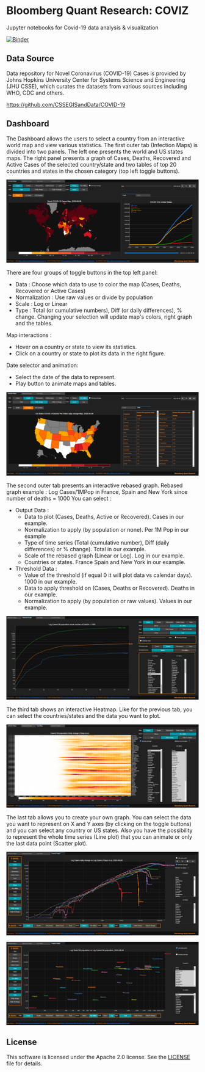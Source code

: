 # Bloomberg Quant Research: COVIZ
Jupyter notebooks for Covid-19 data analysis & visualization

[![Binder](https://mybinder.org/badge_logo.svg)](https://mybinder.org/v2/gh/bloomberg/quant-research/master?urlpath=voila%2Frender%2Fcoviz%2Fnotebooks%2FDashboard.ipynb)

## Data Source

Data repository for Novel Coronavirus (COVID-19) Cases is provided by Johns Hopkins University Center for Systems Science and Engineering (JHU CSSE), which curates the datasets from various sources including WHO, CDC and others.

https://github.com/CSSEGISandData/COVID-19


## Dashboard

The Dashboard allows the users to select a country from an interactive world map and view various statistics. The first outer tab (Infection Maps) is divided into two panels. The left one presents the world and US states maps. The right panel presents a graph of Cases, Deaths, Recovered and Active Cases of the selected country/state and two tables of top 20 countries and states in the chosen category (top left toggle buttons).

![World map and graph](screenshots/World_map_black_theme.PNG)

There are four groups of toggle buttons in the top left panel:
* Data : Choose which data to use to color the map (Cases, Deaths, Recovered or Active Cases)
* Normalization : Use raw values or divide by population
* Scale : Log or Linear
* Type : Total (or cumulative numbers), Diff (or daily differences), % change.
Changing your selection will update map's colors, right graph and the tables.

Map interactions :
* Hover on a country or state to view its statistics.
* Click on a country or state to plot its data in the right figure.

Date selector and animation:
* Select the date of the data to represent.
* Play button to animate maps and tables.

![US map and tables](screenshots/US_map_black_theme.PNG)


The second outer tab presents an interactive rebased graph.
Rebased graph example : Log Cases/1MPop in France, Spain and New York since number of deaths = 1000
You can select :
* Output Data :
  * Data to plot (Cases, Deaths, Active or Recovered). Cases in our example.
  * Normalization to apply (by population or none). Per 1M Pop in our example
  * Type of time series (Total (cumulative number), Diff (daily differences) or % change). Total in our example.
  * Scale of the rebased graph (Linear or Log). Log in our example.
  * Countries or states. France Spain and New York in our example.
* Threshold Data :
  * Value of the threshold (if equal 0 it will plot data vs calendar days). 1000 in our example.
  * Data to apply threshold on (Cases, Deaths or Recovered). Deaths in our example.
  * Normalization to apply (by population or raw values). Values in our example.

![Rebased graph](screenshots/Rebased_graph_black_theme.PNG)

The third tab shows an interactive Heatmap.
Like for the previous tab, you can select the countries/states and the data you want to plot.

![Heatmap](screenshots/Heatmap_black_theme.PNG)

The last tab allows you to create your own graph. You can select the data you want to represent on X and Y axes (by clicking on the toggle buttons) and you can select any country or US states. Also you have the possibility to represent the whole time series (Line plot) that you can animate or only the last data point (Scatter plot).

![CGraph1](screenshots/Custom_graph_1_black_theme.PNG)

![CGraph2](screenshots/Custom_graph_2_black_theme.PNG)

## License

This software is licensed under the Apache 2.0 license. See the [LICENSE](LICENSE) file
for details.
